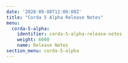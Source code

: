 ```yaml
---
date: '2020-09-08T12:00:00Z'
title: "Corda 5 Alpha Release Notes"
menu:
  corda-5-alpha:
    identifier: corda-5-alpha-release-notes
    weight: 6000
    name: Release Notes
section_menu: corda-5-alpha
---
```

